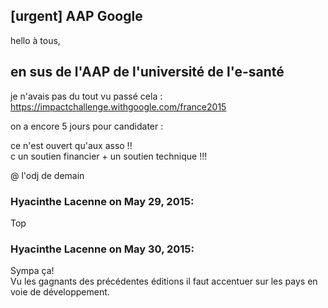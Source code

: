 ## [urgent] AAP Google



hello à tous,  
  
## en sus de l'AAP de l'université de l'e-santé  
  
je n'avais pas du tout vu passé cela :
<https://impactchallenge.withgoogle.com/france2015>  
  
on a encore 5 jours pour candidater :  
  
ce n'est ouvert qu'aux asso !!  
c un soutien financier + un soutien technique !!!  
  
@ l'odj de demain



### **Hyacinthe Lacenne** on May 29, 2015:



Top



### **Hyacinthe Lacenne** on May 30, 2015:



Sympa ça!  
Vu les gagnants des précédentes éditions il faut accentuer sur les pays en
voie de développement.



